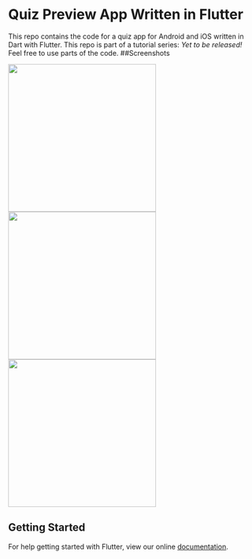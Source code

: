 # Quiz Preview App Written in Flutter
This repo contains the code for a quiz app for Android and iOS written in Dart with Flutter. This repo is part of a tutorial series: *Yet to be released!*
Feel free to use parts of the code.
##Screenshots

<img src="https://raw.githubusercontent.com/bramvbilsen/Flutter-Quiz-Preview-App/master/screenshots/Screenshot_1519245085.png" width="300">
<img src="https://raw.githubusercontent.com/bramvbilsen/Flutter-Quiz-Preview-App/master/screenshots/Screenshot_1519245074.png" width="300">
<img src="https://raw.githubusercontent.com/bramvbilsen/Flutter-Quiz-Preview-App/master/screenshots/Screenshot_1519244338.png" width="300">


## Getting Started

For help getting started with Flutter, view our online
[documentation](http://flutter.io/).
